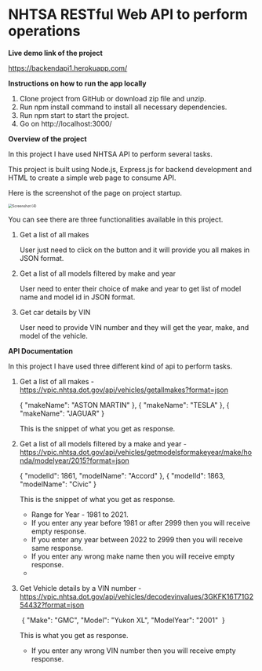 # NHTSA RESTful Web API to perform operations 

**Live demo link of the project**

https://backendapi1.herokuapp.com/

**Instructions on how to run the app locally**

1. Clone project from GitHub or download zip file and unzip.
2. Run npm install command to install all necessary dependencies.
3. Run npm start to start the project. 
4. Go on http://localhost:3000/ 

**Overview of the project**

In this project I have used NHTSA API to perform several tasks.

This project is built using Node.js, Express.js for backend development and HTML to create a simple web page to consume API.

Here is the screenshot of the page on project startup.

<img src="C:\Users\Karan\Pictures\Screenshots\Screenshot (4).png" alt="Screenshot (4)" style="zoom:50%;" />

You can see there are three functionalities available in this project.

1. Get a list of all makes

   User just need to click on the button and it will provide you all makes in JSON format.

2. Get a list of all models filtered by make and year

   User need to enter their choice of make and year to get list of model name and model id in JSON format.

3. Get car details by VIN

   User need to provide VIN number and they will get the year, make, and model of the vehicle.

**API Documentation**

In this project I have used three different kind of api to perform tasks.

1. Get a list of all makes - https://vpic.nhtsa.dot.gov/api/vehicles/getallmakes?format=json

    {
       "makeName": "ASTON MARTIN"
     },
     {
       "makeName": "TESLA"
     },
     {
       "makeName": "JAGUAR"
     }

   This is the snippet of what you get as response.

2. Get a list of all models filtered by a make and year -  https://vpic.nhtsa.dot.gov/api/vehicles/getmodelsformakeyear/make/honda/modelyear/2015?format=json

   {
       "modelId": 1861,
       "modelName": "Accord"
     },
     {
       "modelId": 1863,
       "modelName": "Civic"
     }

   This is the snippet of what you get as response.

   -  Range for Year - 1981 to 2021.
   - If you enter any year before 1981 or after 2999 then you will receive empty response.
   - If you enter any year between 2022 to 2999 then you will receive same response.
   - If you enter any wrong make name then you will receive empty response.
   - 

3. Get Vehicle details by a VIN number - https://vpic.nhtsa.dot.gov/api/vehicles/decodevinvalues/3GKFK16T71G254432?format=json

   ​	{
     "Make": "GMC",
     "Model": "Yukon XL",
     "ModelYear": "2001"
   ​	}

   This is what you get as response.

   - If you enter any wrong VIN number then you will receive empty response.
